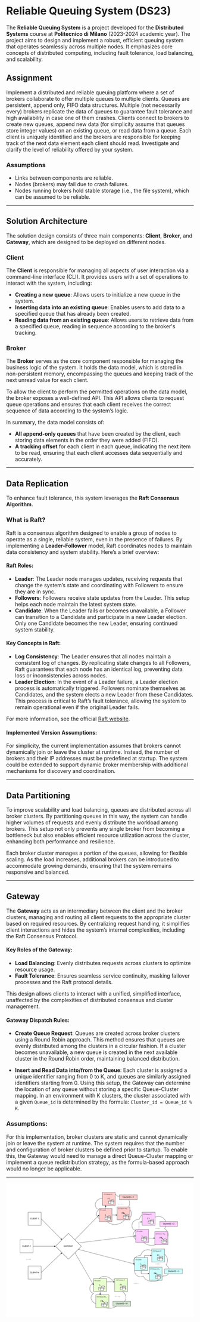 
# Reliable Queuing System (DS23)

The **Reliable Queuing System** is a project developed for the **Distributed Systems** course at **Politecnico di Milano** (2023-2024 academic year). The project aims to design and implement a robust, efficient queuing system that operates seamlessly across multiple nodes. It emphasizes core concepts of distributed computing, including fault tolerance, load balancing, and scalability.

## Assignment

Implement a distributed and reliable queuing platform where a set of brokers collaborate to offer multiple queues to multiple clients. Queues are persistent, append only, FIFO data structures. Multiple (not necessarily every) brokers replicate the data of queues to guarantee fault tolerance and high availability in case one of them crashes. Clients connect to brokers to create new queues, append new data (for simplicity assume that queues store integer values) on an existing queue, or read data from a queue. Each client is uniquely identified and the brokers are responsible for keeping track of the next data element each client should read. Investigate and clarify the level of reliability offered by your system.

### Assumptions
- Links between components are reliable.
- Nodes (brokers) may fail due to crash failures.
- Nodes running brokers hold stable storage (i.e., the file system), which can be assumed to be reliable.

---

## Solution Architecture

The solution design consists of three main components: **Client**, **Broker**, and **Gateway**, which are designed to be deployed on different nodes.

### Client

The **Client** is responsible for managing all aspects of user interaction via a command-line interface (CLI). It provides users with a set of operations to interact with the system, including:

- **Creating a new queue**: Allows users to initialize a new queue in the system.
- **Inserting data into an existing queue**: Enables users to add data to a specified queue that has already been created.
- **Reading data from an existing queue**: Allows users to retrieve data from a specified queue, reading in sequence according to the broker's tracking.

### Broker

The **Broker** serves as the core component responsible for managing the business logic of the system. It holds the data model, which is stored in non-persistent memory, encompassing the queues and keeping track of the next unread value for each client.

To allow the client to perform the permitted operations on the data model, the broker exposes a well-defined API. This API allows clients to request queue operations and ensures that each client receives the correct sequence of data according to the system’s logic.

In summary, the data model consists of:
- **All append-only queues** that have been created by the client, each storing data elements in the order they were added (FIFO).
- **A tracking offset** for each client in each queue, indicating the next item to be read, ensuring that each client accesses data sequentially and accurately.

---

## Data Replication

To enhance fault tolerance, this system leverages the **Raft Consensus Algorithm**.

### What is Raft?

Raft is a consensus algorithm designed to enable a group of nodes to operate as a single, reliable system, even in the presence of failures. By implementing a **Leader-Follower** model, Raft coordinates nodes to maintain data consistency and system stability. Here’s a brief overview:

#### Raft Roles:
- **Leader**: The Leader node manages updates, receiving requests that change the system’s state and coordinating with Followers to ensure they are in sync.
- **Followers**: Followers receive state updates from the Leader. This setup helps each node maintain the latest system state.
- **Candidate**: When the Leader fails or becomes unavailable, a Follower can transition to a Candidate and participate in a new Leader election. Only one Candidate becomes the new Leader, ensuring continued system stability.

#### Key Concepts in Raft:
- **Log Consistency**: The Leader ensures that all nodes maintain a consistent log of changes. By replicating state changes to all Followers, Raft guarantees that each node has an identical log, preventing data loss or inconsistencies across nodes.
- **Leader Election**: In the event of a Leader failure, a Leader election process is automatically triggered. Followers nominate themselves as Candidates, and the system elects a new Leader from these Candidates. This process is critical to Raft’s fault tolerance, allowing the system to remain operational even if the original Leader fails.

For more information, see the official [Raft website](https://raft.github.io/).

#### Implemented Version Assumptions:
For simplicity, the current implementation assumes that brokers cannot dynamically join or leave the cluster at runtime. Instead, the number of brokers and their IP addresses must be predefined at startup. The system could be extended to support dynamic broker membership with additional mechanisms for discovery and coordination.

---

## Data Partitioning

To improve scalability and load balancing, queues are distributed across all broker clusters. By partitioning queues in this way, the system can handle higher volumes of requests and evenly distribute the workload among brokers. This setup not only prevents any single broker from becoming a bottleneck but also enables efficient resource utilization across the cluster, enhancing both performance and resilience.

Each broker cluster manages a portion of the queues, allowing for flexible scaling. As the load increases, additional brokers can be introduced to accommodate growing demands, ensuring that the system remains responsive and balanced.

---

## Gateway

The **Gateway** acts as an intermediary between the client and the broker clusters, managing and routing all client requests to the appropriate cluster based on required resources. By centralizing request handling, it simplifies client interactions and hides the system’s internal complexities, including the Raft Consensus Protocol.

#### Key Roles of the Gateway:
- **Load Balancing**: Evenly distributes requests across clusters to optimize resource usage.
- **Fault Tolerance**: Ensures seamless service continuity, masking failover processes and the Raft protocol details.

This design allows clients to interact with a unified, simplified interface, unaffected by the complexities of distributed consensus and cluster management.

#### Gateway Dispatch Rules:

- **Create Queue Request**: Queues are created across broker clusters using a Round Robin approach. This method ensures that queues are evenly distributed among the clusters in a circular fashion. If a cluster becomes unavailable, a new queue is created in the next available cluster in the Round Robin order, maintaining balanced distribution.
  
- **Insert and Read Data into/from the Queue**: Each cluster is assigned a unique identifier ranging from 0 to K, and queues are similarly assigned identifiers starting from 0. Using this setup, the Gateway can determine the location of any queue without storing a specific Queue-Cluster mapping. In an environment with K clusters, the cluster associated with a given `Queue_id` is determined by the formula: `Cluster_id = Queue_id % K`.


### Assumptions:
For this implementation, broker clusters are static and cannot dynamically join or leave the system at runtime. The system requires that the number and configuration of broker clusters be defined prior to startup. To enable this, the Gateway would need to manage a direct Queue-Cluster mapping or implement a queue redistribution strategy, as the formula-based approach would no longer be applicable.

---

![Alt text](ds_project.png)

